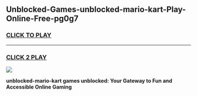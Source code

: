 
## Unblocked-Games-unblocked-mario-kart-Play-Online-Free-pg0g7
<h3>
<a href="https://premium76.site?title=unblocked-mario-kart&ref=26A">CLICK TO PLAY</a></h3>
<hr>

<h3>
<a href="https://premium76.site?title=unblocked-mario-kart&ref=26A">CLICK 2 PLAY</a>
  
</h3>

<a href="https://premium76.site?title=unblocked-mario-kart&ref=26A"><img src="https://clearcache.store/games.png"></a>


**unblocked-mario-kart games unblocked: Your Gateway to Fun and Accessible Online Gaming**

